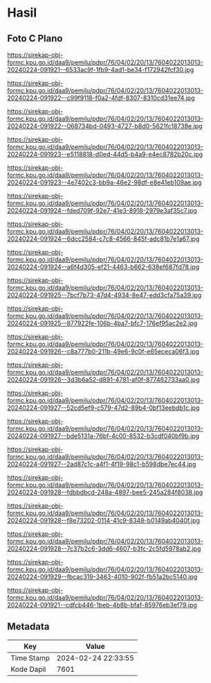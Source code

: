 # Hasil

## Foto C Plano

https://sirekap-obj-formc.kpu.go.id/daa9/pemilu/pdpr/76/04/02/20/13/7604022013013-20240224-091921--6533ac9f-1fb9-4ad1-be34-f172942fcf30.jpg

https://sirekap-obj-formc.kpu.go.id/daa9/pemilu/pdpr/76/04/02/20/13/7604022013013-20240224-091922--c99f9118-f0a2-4fdf-8307-8310cd31ee74.jpg

https://sirekap-obj-formc.kpu.go.id/daa9/pemilu/pdpr/76/04/02/20/13/7604022013013-20240224-091922--068734bd-0493-4727-b8d0-5621fc18738e.jpg

https://sirekap-obj-formc.kpu.go.id/daa9/pemilu/pdpr/76/04/02/20/13/7604022013013-20240224-091923--e5118818-d0ed-44d5-b4a9-e4ec8782b20c.jpg

https://sirekap-obj-formc.kpu.go.id/daa9/pemilu/pdpr/76/04/02/20/13/7604022013013-20240224-091923--4e7402c3-bb9a-46e2-98df-e8e41eb109ae.jpg

https://sirekap-obj-formc.kpu.go.id/daa9/pemilu/pdpr/76/04/02/20/13/7604022013013-20240224-091924--fded709f-92e7-41e3-8918-2979e3af35c7.jpg

https://sirekap-obj-formc.kpu.go.id/daa9/pemilu/pdpr/76/04/02/20/13/7604022013013-20240224-091924--6dcc2584-c7c8-4566-845f-adc81b7e1a67.jpg

https://sirekap-obj-formc.kpu.go.id/daa9/pemilu/pdpr/76/04/02/20/13/7604022013013-20240224-091924--a6f4d305-ef21-4463-b662-638ef687fd78.jpg

https://sirekap-obj-formc.kpu.go.id/daa9/pemilu/pdpr/76/04/02/20/13/7604022013013-20240224-091925--7bcf7b73-47d4-4934-8e47-edd3cfa75a39.jpg

https://sirekap-obj-formc.kpu.go.id/daa9/pemilu/pdpr/76/04/02/20/13/7604022013013-20240224-091925--877922fe-106b-4ba7-bfc7-176ef95ac2e2.jpg

https://sirekap-obj-formc.kpu.go.id/daa9/pemilu/pdpr/76/04/02/20/13/7604022013013-20240224-091926--c8a777b0-211b-49e6-9c0f-e65ececa06f3.jpg

https://sirekap-obj-formc.kpu.go.id/daa9/pemilu/pdpr/76/04/02/20/13/7604022013013-20240224-091926--3d3b6a52-d891-4781-af0f-877462733aa0.jpg

https://sirekap-obj-formc.kpu.go.id/daa9/pemilu/pdpr/76/04/02/20/13/7604022013013-20240224-091927--52cd5ef9-c579-47d2-89b4-0bf13eebdb1c.jpg

https://sirekap-obj-formc.kpu.go.id/daa9/pemilu/pdpr/76/04/02/20/13/7604022013013-20240224-091927--bde5131a-76bf-4c00-8532-b3cdf040bf9b.jpg

https://sirekap-obj-formc.kpu.go.id/daa9/pemilu/pdpr/76/04/02/20/13/7604022013013-20240224-091927--2ad87c1c-a4f1-4f19-98c1-b598dbe7ec44.jpg

https://sirekap-obj-formc.kpu.go.id/daa9/pemilu/pdpr/76/04/02/20/13/7604022013013-20240224-091928--fdbbdbcd-248a-4897-bee5-245a284f8038.jpg

https://sirekap-obj-formc.kpu.go.id/daa9/pemilu/pdpr/76/04/02/20/13/7604022013013-20240224-091928--f8e73202-0114-41c9-8348-b0149ab4040f.jpg

https://sirekap-obj-formc.kpu.go.id/daa9/pemilu/pdpr/76/04/02/20/13/7604022013013-20240224-091928--7c37b2c6-3dd6-4607-b3fc-2c5fd5978ab2.jpg

https://sirekap-obj-formc.kpu.go.id/daa9/pemilu/pdpr/76/04/02/20/13/7604022013013-20240224-091929--fbcac319-3463-4010-902f-fb51a2bc5140.jpg

https://sirekap-obj-formc.kpu.go.id/daa9/pemilu/pdpr/76/04/02/20/13/7604022013013-20240224-091921--cdfcb446-1beb-4b8b-bfaf-85976eb3ef79.jpg


## Metadata

| Key        | Value               |
| ---------- | ------------------- |
| Time Stamp | 2024-02-24 22:33:55 |
| Kode Dapil | 7601                |



